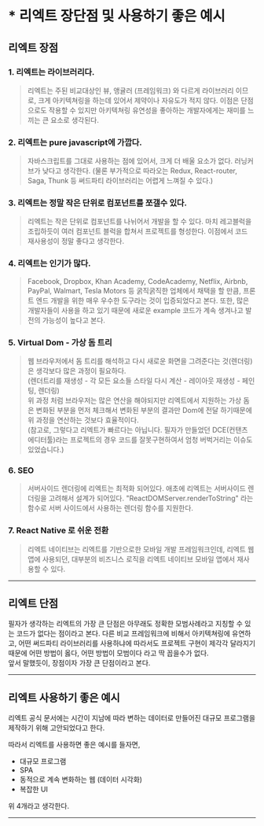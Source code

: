 # * 리엑트 장단점 및 사용하기 좋은 예시

## **리엑트 장점**

### 1. 리엑트는 라이브러리다.
> 리엑트는 주된 비교대상인 뷰, 앵귤러 (프레임워크) 와 다르게 라이브러리 이므로,
크게 아키텍쳐링을 하는데 있어서 제약이나 자유도가 적지 않다. 이점은 단점으로도 작용할 수 있지만 아키텍쳐링 유연성을 좋아하는 개발자에게는 재미를 느끼는 큰 요소로 생각된다.

### 2. 리엑트는 pure javascript에 가깝다.
> 자바스크립트를 그대로 사용하는 점에 있어서, 크게 더 배울 요소가 없다. 러닝커브가 낮다고 생각한다. (물론 부가적으로 따라오는 Redux, React-router, Saga, Thunk 등 써드파티 라이브러리는 어렵게 느껴질 수 있다.)

### 3. 리엑트는 정말 작은 단위로 컴포넌트를 쪼갤수 있다.
> 리엑트는 작은 단위로 컴포넌트를 나뉘어서 개발을 할 수 있다. 마치 레고블럭을 조립하듯이 여러 컴포넌트 블럭을 합쳐서 프로젝트를 형성한다. 이점에서 코드 재사용성이 정말 좋다고 생각한다.

### 4. 리엑트는 인기가 많다.
> Facebook, Dropbox, Khan Academy, CodeAcademy, Netflix, Airbnb, PayPal, Walmart, Tesla Motors 등 굵직굵직한 업체에서 채택을 할 만큼,
프론트 엔드 개발을 위한 매우 우수한 도구라는 것이 입증되었다고 본다. 또한, 많은 개발자들이 사용을 하고 있기 때문에 새로운 example 코드가 계속 생겨나고 발전의 가능성이 높다고 본다.

### 5. Virtual Dom - 가상 돔 트리
> 웹 브라우저에서 돔 트리를 해석하고 다시 새로운 화면을 그려준다는 것(렌더링) 은 생각보다 많은 과정이 필요하다.\
(렌더트리를 재생성 - 각 모든 요소들 스타일 다시 계산 - 레이아웃 재생성 - 페인팅, 렌더링)\
위 과정 처럼 브라우저는 많은 연산을 해야되지만 리엑트에서 지원하는 가상 돔은 변화된 부분을 먼저 체크해서 변화된 부분의 결과만 Dom에 전달 하기때문에 위 과정을 연산하는 것보다 효율적이다.\
(참고로, 그렇다고 리엑트가 빠르다는 아닙니다. 필자가 만들었던 DCE(컨탠츠 에디터툴)라는 프로젝트의 경우 코드를 잘못구현하여서 엄청 버벅거리는 이슈도 있었습니다.)

### 6. SEO
> 서버사이드 렌더링에 리엑트는 최적화 되어있다. 애초에 리엑트는 서버사이드 렌더링을 고려해서 설계가 되어있다. "ReactDOMServer.renderToString" 라는 함수로 서버 사이드에서 사용하는 렌더링 함수를 지원한다.

### 7. React Native 로 쉬운 전환
> 리엑트 네이티브는 리엑트를 기반으로한 모바일 개발 프레임워크인데, 리엑트 웹앱에 사용되던, 대부분의 비즈니스 로직을 리엑트 네이티브 모바일 앱에서 재사용할 수 있다.

---

## **리엑트 단점**

필자가 생각하는 리엑트의 가장 큰 단점은 아무래도 정확한 모범사례라고 지칭할 수 있는 코드가 없다는 점이라고 본다. 다른 비교 프레임워크에 비해서 아키텍쳐링에 유연하고, 어떤 써드파티 라이브러리를 사용하냐에 따라서도 프로젝트 구현이 제각각 달라지기 때문에 어떤 방법이 옳다, 어떤 방법이 모범이다 라고 딱 꼽을수가 없다.\
앞서 말했듯이, 장점이자 가장 큰 단점이라고 본다.

---

## **리엑트 사용하기 좋은 예시**

리엑트 공식 문서에는 시간이 지남에 따라 변하는 데이터로 만들어진 대규모 프로그램을 제작하기 위해 고안되었다고 한다.

따라서 리엑트를 사용하면 좋은 예시를 들자면,

- 대규모 프로그램
- SPA
- 동적으로 계속 변화하는 웹 (데이터 시각화)
- 복잡한 UI

위 4개라고 생각한다.

---